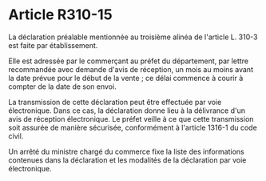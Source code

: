 # Article R310-15

La déclaration préalable mentionnée au troisième alinéa de l'article L. 310-3 est faite par établissement.

Elle est adressée par le commerçant au préfet du département, par lettre recommandée avec demande d'avis de réception, un mois au moins avant la date prévue pour le début de la vente ; ce délai commence à courir à compter de la date de son envoi.

La transmission de cette déclaration peut être effectuée par voie électronique. Dans ce cas, la déclaration donne lieu à la délivrance d'un avis de réception électronique. Le préfet veille à ce que cette transmission soit assurée de manière sécurisée, conformément à l'article 1316-1 du code civil.

Un arrêté du ministre chargé du commerce fixe la liste des informations contenues dans la déclaration et les modalités de la déclaration par voie électronique.
